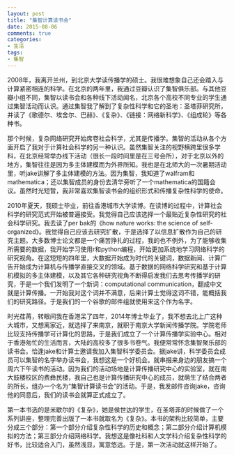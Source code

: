 ```yaml
---
layout: post
title: "集智计算读书会"
date: 2015-08-06
comments: true
categories:
- 生活
tags:
- 集智
---
```


2008年，我离开兰州，到北京大学读传播学的硕士。我很难想象自己还会踏入与计算紧密相连的科学。在北京的两年里，我通过豆瓣认识了集智俱乐部。与其他豆瓣小组不同，集智以读书会和各种线下活动闻名，北京各个高校不同专业的学生通过集智活动而认识。通过集智我了解到了复杂性科学和它的圣地：圣塔菲研究所，并读了《歌德尔、埃舍尔、巴赫》、《复杂》、《链接：网络新科学》、《组成轮》等各种书。

那个时候，复杂网络研究开始席卷社会科学，尤其是传播学。集智的活动从各个方面开启了我对于计算社会科学的另一种认识。虽然集智关注的视野横跨里很多学科，在北京经常举办线下活动（很长一段时间里是在三号会所），对于北京以外的地方，集智往往是因为多主体建模而为外界所知。我也是在北师大的一次暑期活动里，听jake讲解了多主体建模的方法。因为集智，我知道了walfram和mathematica；还以集智成员的身份去清华旁听了一个mathematica的国籍会议。虽然时光短暂，我非常喜欢集智读书会的组织形式和传播复杂性科学的使命。

2010年夏天，我硕士毕业，前往香港城市大学读博。在读博的过程中，计算社会科学的研究范式开始被普遍接受。我觉得自己应该选择一个最贴近复杂性研究的社会科学研究。我去读了per bak的《how nature works: the science of self-organized》。我觉得自己应该去研究扩散，于是选择了以信息扩散作为自己的研究主题。大多数博士论文都是一个痛苦挣扎的过程，我的也不例外，为了能够收集所需要的数据，我开始学习使用r和python编程，开始更加系统地学习网络科学的研究视角。在这短短的四年里，大数据开始成为时代的关键词，数据新闻、计算广告开始成为计算机与传播学直接交叉的领域。基于数据的网络科学研究和基于计算机模拟的多主体建模，以及其它各种研究视角不断得启发我们去思考传播学的研究，于是一个我们发明了一个新词：computational communication，翻成中文就是计算传播。一开始我对这个词并不满意，后来计算士觉得这词不错，能概括我们的研究路径。于是我们的一个谷歌的邮件组就使用来这个作为名字。


时光荏苒，转眼间我在香港呆了四年，2014年博士毕业了，我不想去北上广这种大城市，又想离家近，就选择了来南京，就职于南京大学新闻传播学院。学院老师比较支持传播学可计算化的思路，于是我们成立了一个计算传播学实验中心。相对于香港匆忙的生活而言，大陆的高校多了很多书卷气。我便常常怀念集智聚乐部的读书会。恰逢jake和计算士邀请我加入集智科学委员会。据jake讲，科学委员会成员可以集智的名字举办读书会，我想这是一个好机会。就串掇来身边的朋友搞一个周六下午读书的活动。因为我们的活动场地是计算传播研究中心的实验室，就在南大鼓楼校区的费彝民楼，我自己也是计算传播研究中心的成员，就萌生了结合两者的所长，组办一个名为“集智计算读书会”的活动。于是，我发邮件咨询jake，咨询他的同意后，我们的读书会就算正式成立了。

第一本书选的是米歇尔的《复杂》，她是侯世达的学生，在圣塔菲的时候做了一个系列讲座，整理完善出版了一本书就取名为《复杂》。本书的架构比较简单，主要分成三个部分：第一个部分介绍复杂性科学的历史和概念；第二部分介绍计算机模拟的方法；第三部分介绍网络科学。我想这是像社科和人文学科介绍复杂性科学的好书，比较适合入门，虽然浅显，寓意悠远。于是，第一次活动就这样开始了。
